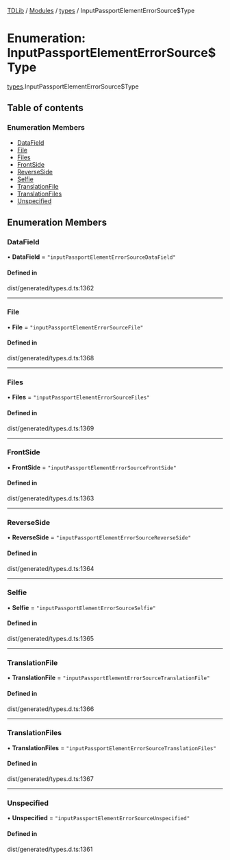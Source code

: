 [TDLib](../README.md) / [Modules](../modules.md) / [types](../modules/types.md) / InputPassportElementErrorSource$Type

# Enumeration: InputPassportElementErrorSource$Type

[types](../modules/types.md).InputPassportElementErrorSource$Type

## Table of contents

### Enumeration Members

- [DataField](types.InputPassportElementErrorSource_Type.md#datafield)
- [File](types.InputPassportElementErrorSource_Type.md#file)
- [Files](types.InputPassportElementErrorSource_Type.md#files)
- [FrontSide](types.InputPassportElementErrorSource_Type.md#frontside)
- [ReverseSide](types.InputPassportElementErrorSource_Type.md#reverseside)
- [Selfie](types.InputPassportElementErrorSource_Type.md#selfie)
- [TranslationFile](types.InputPassportElementErrorSource_Type.md#translationfile)
- [TranslationFiles](types.InputPassportElementErrorSource_Type.md#translationfiles)
- [Unspecified](types.InputPassportElementErrorSource_Type.md#unspecified)

## Enumeration Members

### DataField

• **DataField** = ``"inputPassportElementErrorSourceDataField"``

#### Defined in

dist/generated/types.d.ts:1362

___

### File

• **File** = ``"inputPassportElementErrorSourceFile"``

#### Defined in

dist/generated/types.d.ts:1368

___

### Files

• **Files** = ``"inputPassportElementErrorSourceFiles"``

#### Defined in

dist/generated/types.d.ts:1369

___

### FrontSide

• **FrontSide** = ``"inputPassportElementErrorSourceFrontSide"``

#### Defined in

dist/generated/types.d.ts:1363

___

### ReverseSide

• **ReverseSide** = ``"inputPassportElementErrorSourceReverseSide"``

#### Defined in

dist/generated/types.d.ts:1364

___

### Selfie

• **Selfie** = ``"inputPassportElementErrorSourceSelfie"``

#### Defined in

dist/generated/types.d.ts:1365

___

### TranslationFile

• **TranslationFile** = ``"inputPassportElementErrorSourceTranslationFile"``

#### Defined in

dist/generated/types.d.ts:1366

___

### TranslationFiles

• **TranslationFiles** = ``"inputPassportElementErrorSourceTranslationFiles"``

#### Defined in

dist/generated/types.d.ts:1367

___

### Unspecified

• **Unspecified** = ``"inputPassportElementErrorSourceUnspecified"``

#### Defined in

dist/generated/types.d.ts:1361
